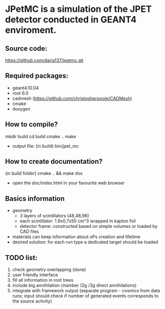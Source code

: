 JPetMC is a simulation of the JPET detector conducted in GEANT4 enviroment.  
=============================================================================

## Source code:
https://github.com/daria137/jpetmc.git

## Required packages:
- geant4.10.04
- root 6.0 
- cadmesh (https://github.com/christopherpoole/CADMesh)
- cmake 
- doxygen

## How to compile? 
mkdir build
cd build
cmake ..
make
- output file: (in build) bin/jpet_mc

## How to create documentation?
(in build folder) 
cmake .. && make doc
- open the doc/index.html in your favourite web browser 

## Basics information
- geometry
    - 3 layers of scintillators (48,48,96)
    - each scintillator: 1.9x0.7x50 cm^3 wrapped in kapton foil
    - detector frame: constructed based on simple volumes or loaded by CAD files
- materials can keep information about oPs creation and lifetime
- desired solution: for each run type a dedicated target should be loaded  

## TODO list:
1. check geometry overlapping (done)
2. user friendly interface
3. fill all information in root trees
4. include big annihilation chamber (2g /3g direct annihilations)
5. integrate with framework output  (separate program - cosmics from data runs; input should check if number of generated events 
corresponds to the source activity)

